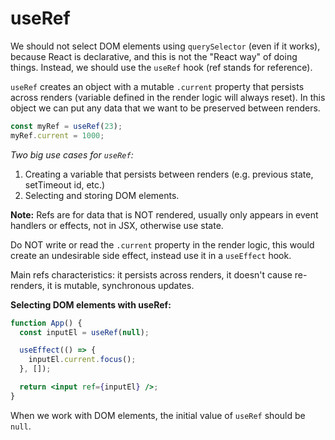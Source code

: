 # useRef

We should not select DOM elements using `querySelector` (even if it works), because React is declarative, and this is not the "React way" of doing things. Instead, we should use the `useRef` hook (ref stands for reference).

`useRef` creates an object with a mutable `.current` property that persists across renders (variable defined in the render logic will always reset). In this object we can put any data that we want to be preserved between renders.

```jsx
const myRef = useRef(23);
myRef.current = 1000;
```

_Two big use cases for `useRef`:_

1. Creating a variable that persists between renders (e.g. previous state, setTimeout id, etc.)
2. Selecting and storing DOM elements.

**Note:** Refs are for data that is NOT rendered, usually only appears in event handlers or effects, not in JSX, otherwise use state.

Do NOT write or read the `.current` property in the render logic, this would create an undesirable side effect, instead use it in a `useEffect` hook.

Main refs characteristics: it persists across renders, it doesn't cause re-renders, it is mutable, synchronous updates.

**Selecting DOM elements with useRef:**

```jsx
function App() {
  const inputEl = useRef(null);

  useEffect(() => {
    inputEl.current.focus();
  }, []);

  return <input ref={inputEl} />;
}
```

When we work with DOM elements, the initial value of `useRef` should be `null`.
